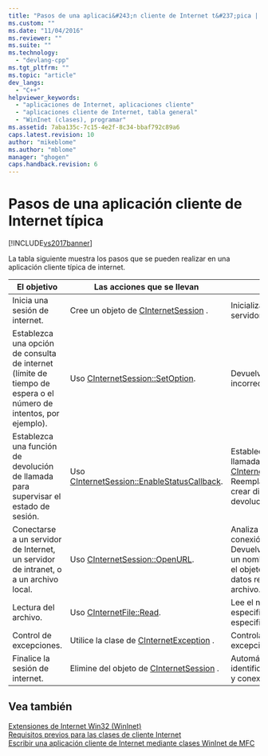 ```yaml
---
title: "Pasos de una aplicaci&#243;n cliente de Internet t&#237;pica | Microsoft Docs"
ms.custom: ""
ms.date: "11/04/2016"
ms.reviewer: ""
ms.suite: ""
ms.technology: 
  - "devlang-cpp"
ms.tgt_pltfrm: ""
ms.topic: "article"
dev_langs: 
  - "C++"
helpviewer_keywords: 
  - "aplicaciones de Internet, aplicaciones cliente"
  - "aplicaciones cliente de Internet, tabla general"
  - "WinInet (clases), programar"
ms.assetid: 7aba135c-7c15-4e2f-8c34-bbaf792c89a6
caps.latest.revision: 10
author: "mikeblome"
ms.author: "mblome"
manager: "ghogen"
caps.handback.revision: 6
---
```

# Pasos de una aplicaci&#243;n cliente de Internet t&#237;pica
[!INCLUDE[vs2017banner](../assembler/inline/includes/vs2017banner.md)]

La tabla siguiente muestra los pasos que se pueden realizar en una aplicación cliente típica de internet.  
  
|El objetivo|Las acciones que se llevan|Efectos|  
|-----------------|--------------------------------|-------------|  
|Inicia una sesión de internet.|Cree un objeto de [CInternetSession](../mfc/reference/cinternetsession-class.md) .|Inicializa WinInet y conecta con el servidor.|  
|Establezca una opción de consulta de internet \(límite de tiempo de espera o el número de intentos, por ejemplo\).|Uso [CInternetSession::SetOption](../Topic/CInternetSession::SetOption.md).|Devuelve FALSE si la operación fue incorrecta.|  
|Establezca una función de devolución de llamada para supervisar el estado de sesión.|Uso [CInternetSession::EnableStatusCallback](../Topic/CInternetSession::EnableStatusCallback.md).|Establece una devolución de llamada a [CInternetSession::OnStatusCallback](../Topic/CInternetSession::OnStatusCallback.md).  Reemplace `OnStatusCallback` para crear dispone de la rutina de devolución de llamada.|  
|Conectarse a un servidor de Internet, un servidor de intranet, o a un archivo local.|Uso [CInternetSession::OpenURL](../Topic/CInternetSession::OpenURL.md).|Analiza la dirección URL y abra una conexión al servidor especificado.  Devuelve [CStdioFile](../mfc/reference/cstdiofile-class.md) \(si pasa `OpenURL` un nombre de archivo local\).  Éste es el objeto al que se tiene acceso a los datos recuperados del servidor o del archivo.|  
|Lectura del archivo.|Uso [CInternetFile::Read](../Topic/CInternetFile::Read.md).|Lee el número de bytes especificado utilizando un búfer especificados.|  
|Control de excepciones.|Utilice la clase de [CInternetException](../mfc/reference/cinternetexception-class.md) .|Controla todos los tipos de excepciones comunes de internet.|  
|Finalice la sesión de internet.|Elimine del objeto de [CInternetSession](../mfc/reference/cinternetsession-class.md) .|Automáticamente limpia los identificadores de archivos abiertos y conexiones.|  
  
## Vea también  
 [Extensiones de Internet Win32 \(WinInet\)](../mfc/win32-internet-extensions-wininet.md)   
 [Requisitos previos para las clases de cliente Internet](../mfc/prerequisites-for-internet-client-classes.md)   
 [Escribir una aplicación cliente de Internet mediante clases WinInet de MFC](../mfc/writing-an-internet-client-application-using-mfc-wininet-classes.md)